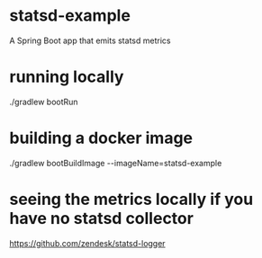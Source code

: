 # statsd-example
A Spring Boot app that emits statsd metrics

# running locally
./gradlew bootRun

# building a docker image
./gradlew bootBuildImage --imageName=statsd-example

# seeing the metrics locally if you have no statsd collector
https://github.com/zendesk/statsd-logger
